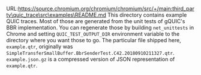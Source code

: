 URL:https://source.chromium.org/chromium/chromium/src/+/main:third_party\quic_trace\src\examples\README.md
This directory contains example QUIC traces.  Most of those are generated from
the unit tests of gQUIC's BBR implementation.  You can regenerate those by
building `net_unittests` in Chrome and setting `QUIC_TEST_OUTPUT_DIR`
environment variable to the directory where you want those to go.  The
particular file shipped here, `example.qtr`, originally was
`SimpleTransferSmallBuffer.BbrSenderTest.C42.20180910211327.qtr`.
`example.json.gz` is a compressed version of JSON representation of
`example.qtr`.
